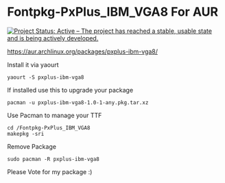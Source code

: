 # Fontpkg-PxPlus_IBM_VGA8 For AUR
[![Project Status: Active – The project has reached a stable, usable state and is being actively developed.](https://www.repostatus.org/badges/latest/active.svg)](https://www.repostatus.org/#active)

https://aur.archlinux.org/packages/pxplus-ibm-vga8/

Install it via yaourt 
```shell
yaourt -S pxplus-ibm-vga8
```

If installed use this to upgrade your package
```shell
pacman -u pxplus-ibm-vga8-1.0-1-any.pkg.tar.xz
```

Use Pacman to manage your TTF
```shell
cd /Fontpkg-PxPlus_IBM_VGA8
makepkg -sri
```

Remove Package
```shell
sudo pacman -R pxplus-ibm-vga8
```


Please Vote for my package :)
